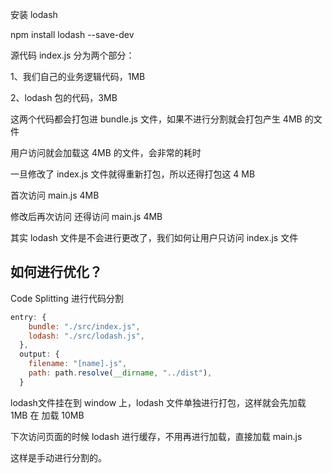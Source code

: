 安装 lodash

npm install lodash --save-dev

源代码 index.js 分为两个部分：

1、我们自己的业务逻辑代码，1MB

2、lodash 包的代码，3MB

这两个代码都会打包进 bundle.js 文件，如果不进行分割就会打包产生 4MB 的文件

用户访问就会加载这 4MB 的文件，会非常的耗时

一旦修改了 index.js 文件就得重新打包，所以还得打包这 4 MB

首次访问 main.js 4MB

修改后再次访问 还得访问 main.js 4MB

其实 lodash 文件是不会进行更改了，我们如何让用户只访问 index.js 文件

## 如何进行优化？

Code Splitting 进行代码分割

```js
entry: {
    bundle: "./src/index.js",
    lodash: "./src/lodash.js",
  },
  output: {
    filename: "[name].js",
    path: path.resolve(__dirname, "../dist"),
  }
```

lodash文件挂在到 window 上，lodash 文件单独进行打包，这样就会先加载 1MB 在 加载 10MB

下次访问页面的时候 lodash 进行缓存，不用再进行加载，直接加载 main.js

这样是手动进行分割的。